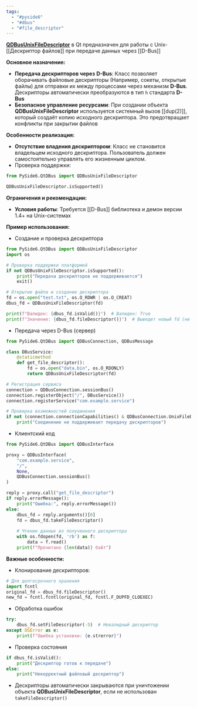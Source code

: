 ```yaml
---
tags:
  - "#pyside6"
  - "#dbus"
  - "#file_descriptor"
---
```



[**QDBusUnixFileDescriptor**](https://doc.qt.io/qt-6/qdbusunixfiledescriptor.html) в Qt предназначен для работы с Unix-[[Дескриптор файлов]] при передаче данных через [[D-Bus]]

**Основное назначение:**
- **Передача дескрипторов через** **D-Bus**: Класс позволяет оборачивать файловые дескрипторы (Например, сокеты, открытые файлы) для отправки их между процессами через механизм **D-Bus**. Дескрипторы автоматически преобразуются в тип `h` стандарта **D-Bus**
- **Безопасное управление ресурсами**: При создании объекта **QDBusUnixFileDescriptor** используется системный вызов [[dup(2)]], который создаёт копию исходного дескриптора. Это предотвращает конфликты при закрытии файлов

**Особенности реализация:**
- **Отсутствие владения дескриптором**: Класс не становится владельцем исходного дескриптора. Пользователь должен самостоятельно управлять его жизненным циклом.
- Проверка поддержки:

```python
from PySide6.QtDBus import QDBusUnixFileDescriptor

QDBusUnixFileDescriptor.isSupported()
```

**Ограничения и рекомендации:**
- **Условия работы**: Требуется [[D-Bus]] библиотека и демон версии 1.4+ на Unix-системах

**Пример использования:**
- Создание и проверка дескриптора
```python
from PySide6.QtDBus import QDBusUnixFileDescriptor
import os

# Проверка поддержки платформой
if not QDBusUnixFileDescriptor.isSupported():
    print("Передача дескрипторов не поддерживается")
    exit()

# Открытие файла и создание дескриптора
fd = os.open("test.txt", os.O_RDWR | os.O_CREAT)
dbus_fd = QDBusUnixFileDescriptor(fd)

print(f"Валиден: {dbus_fd.isValid()}")  # Валиден: True
print(f"Значение: {dbus_fd.fileDescriptor()}")  # Выведет новый fd (не исходный)
```

- Передача через D-Bus (сервер)
```python
from PySide6.QtDBus import QDBusConnection, QDBusMessage

class DBusService:
    @staticmethod
    def get_file_descriptor():
        fd = os.open("data.bin", os.O_RDONLY)
        return QDBusUnixFileDescriptor(fd)

# Регистрация сервиса
connection = QDBusConnection.sessionBus()
connection.registerObject("/", DBusService())
connection.registerService("com.example.service")

# Проверка возможностей соединения
if not (connection.connectionCapabilities() & QDBusConnection.UnixFileDescriptorPassing):
    print("Соединение не поддерживает передачу дескрипторов")
```

- Клиентский код
```python
from PySide6.QtDBus import QDBusInterface

proxy = QDBusInterface(
    "com.example.service",
    "/",
    None,
    QDBusConnection.sessionBus()
)

reply = proxy.call("get_file_descriptor")
if reply.errorMessage():
    print("Ошибка:", reply.errorMessage())
else:
    dbus_fd = reply.arguments()[0]
    fd = dbus_fd.takeFileDescriptor()
    
    # Чтение данных из полученного дескриптора
    with os.fdopen(fd, 'rb') as f:
        data = f.read()
    print(f"Прочитано {len(data)} байт")
```

**Важные особенности:**
- Клонирование дескрипторов:
```python
# Для долгосрочного хранения
import fcntl
original_fd = dbus_fd.fileDescriptor()
new_fd = fcntl.fcntl(original_fd, fcntl.F_DUPFD_CLOEXEC)
```

- Обработка ошибок
```python
try:
    dbus_fd.setFileDescriptor(-5)  # Невалидный дескриптор
except OSError as e:
    print(f"Ошибка установки: {e.strerror}")
```

- Проверка состояния
```python
if dbus_fd.isValid():
    print("Дескриптор готов к передаче")
else:
    print("Некорректный файловый дескриптор")
```

- Дескрипторы автоматически закрываются при уничтожении объекта **QDBusUnixFileDescriptor**, если не использован `takeFileDescriptor()`